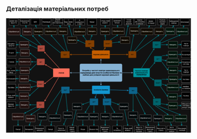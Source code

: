 ### Деталізація матеріальних потреб
![MindMap](https://github.com/oleksandrblazhko/ai-212-ivanov/blob/ai-212-ivanov-Laboratory_Work_1/1-SoftwareRequirements/1.1-DeterminingConsumerNeeds/1.1.2-MaterialNeedsDetails/MindMap.png?raw=true)
